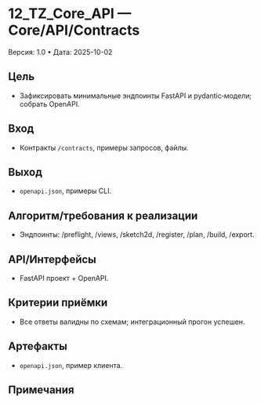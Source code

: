 # 12_TZ_Core_API — Core/API/Contracts
Версия: 1.0 • Дата: 2025-10-02

## Цель
- Зафиксировать минимальные эндпоинты FastAPI и pydantic‑модели; собрать OpenAPI.

## Вход
- Контракты `/contracts`, примеры запросов, файлы.

## Выход
- `openapi.json`, примеры CLI.

## Алгоритм/требования к реализации
- Эндпоинты: /preflight, /views, /sketch2d, /register, /plan, /build, /export.

## API/Интерфейсы
- FastAPI проект + OpenAPI.

## Критерии приёмки
- Все ответы валидны по схемам; интеграционный прогон успешен.

## Артефакты
- `openapi.json`, пример клиента.

## Примечания
